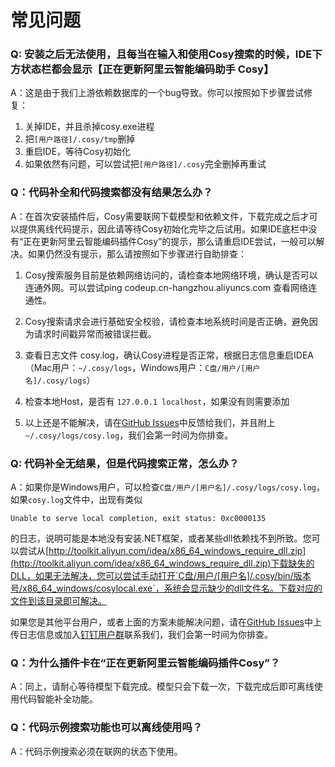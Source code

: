 # 常见问题

### Q: 安装之后无法使用，且每当在输入和使用Cosy搜索的时候，IDE下方状态栏都会显示【正在更新阿里云智能编码助手 Cosy】

A：这是由于我们上游依赖数据库的一个bug导致。你可以按照如下步骤尝试修复：

1. 关掉IDE，并且杀掉cosy.exe进程
2. 把`[用户路径]/.cosy/tmp`删掉
3. 重启IDE，等待Cosy初始化
4. 如果依然有问题，可以尝试把`[用户路径]/.cosy`完全删掉再重试


### Q：代码补全和代码搜索都没有结果怎么办？

A：在首次安装插件后，Cosy需要联网下载模型和依赖文件，下载完成之后才可以提供离线代码提示，因此请等待Cosy初始化完毕之后试用。如果IDE底栏中没有“正在更新阿里云智能编码插件Cosy”的提示，那么请重启IDE尝试，一般可以解决。如果仍然没有提示，那么请按照如下步骤进行自助排查：

1. Cosy搜索服务目前是依赖网络访问的，请检查本地网络环境，确认是否可以连通外网。可以尝试ping codeup.cn-hangzhou.aliyuncs.com 查看网络连通性。

2. Cosy搜索请求会进行基础安全校验，请检查本地系统时间是否正确，避免因为请求时间戳异常而被错误拦截。

3. 查看日志文件 cosy.log，确认Cosy进程是否正常，根据日志信息重启IDEA（Mac用户：`~/.cosy/logs`，Windows用户：`C盘/用户/[用户名]/.cosy/logs`）

4. 检查本地Host，是否有 `127.0.0.1 localhost`，如果没有则需要添加

5. 以上还是不能解决，请在[GitHub Issues](https://github.com/alibaba-cloud-toolkit/cosy/issues)中反馈给我们，并且附上`~/.cosy/logs/cosy.log`，我们会第一时间为你排查。

### Q: 代码补全无结果，但是代码搜索正常，怎么办？

A：如果你是Windows用户，可以检查`C盘/用户/[用户名]/.cosy/logs/cosy.log`，如果`cosy.log`文件中，出现有类似
```
Unable to serve local completion, exit status: 0xc0000135 
```
的日志，说明可能是本地没有安装.NET框架，或者某些dll依赖找不到所致。您可以尝试从[http://toolkit.aliyun.com/idea/x86_64_windows_require_dll.zip](http://toolkit.aliyun.com/idea/x86_64_windows_require_dll.zip)下载缺失的DLL，如果无法解决，您可以尝试手动打开`C盘/用户/[用户名]/.cosy/bin/版本号/x86_64_windows/cosylocal.exe`，系统会显示缺少的dll文件名。下载对应的文件到该目录即可解决。


如果您是其他平台用户，或者上面的方案未能解决问题，请在[GitHub Issues](https://github.com/alibaba-cloud-toolkit/cosy/issues)中上传日志信息或加入[钉钉用户群](https://h5.dingtalk.com/circle/healthCheckin.html?dtaction=os&corpId=dingc5c1c8e7c328ad4e883b3bd722e90a8c&54de2a8c-e74a-4=16c4441b-9a75-4&cbdbhh=qwertyuiop)联系我们，我们会第一时间为你排查。


### Q：为什么插件卡在“正在更新阿里云智能编码插件Cosy”？

A：同上，请耐心等待模型下载完成。模型只会下载一次，下载完成后即可离线使用代码智能补全功能。

### Q：代码示例搜索功能也可以离线使用吗？

A：代码示例搜索必须在联网的状态下使用。
